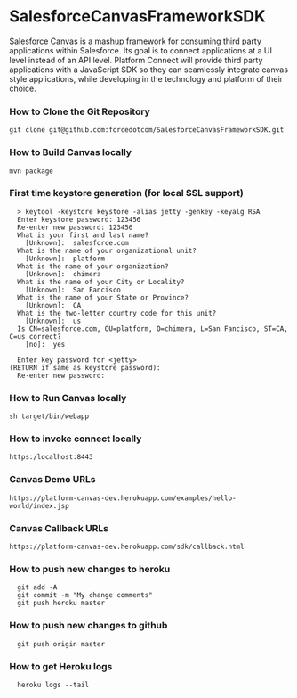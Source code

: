 SalesforceCanvasFrameworkSDK
============================

Salesforce Canvas is a mashup framework for consuming third party applications within Salesforce. Its goal is to connect applications at a UI level instead of an API level. Platform Connect will provide third party applications with a JavaScript SDK so they can seamlessly integrate canvas style applications, while developing in the technology and platform of their choice. 

### How to Clone the Git Repository

	git clone git@github.com:forcedotcom/SalesforceCanvasFrameworkSDK.git

### How to Build Canvas locally

    mvn package
    
### First time keystore generation (for local SSL support)

      > keytool -keystore keystore -alias jetty -genkey -keyalg RSA
      Enter keystore password: 123456
      Re-enter new password: 123456
      What is your first and last name?
        [Unknown]:  salesforce.com
      What is the name of your organizational unit?
        [Unknown]:  platform
      What is the name of your organization?
        [Unknown]:  chimera   
      What is the name of your City or Locality?
        [Unknown]:  San Fancisco
      What is the name of your State or Province?
        [Unknown]:  CA
      What is the two-letter country code for this unit?
        [Unknown]:  us
      Is CN=salesforce.com, OU=platform, O=chimera, L=San Fancisco, ST=CA, C=us correct?
        [no]:  yes

      Enter key password for <jetty>
	(RETURN if same as keystore password):  
      Re-enter new password: 


### How to Run Canvas locally

    sh target/bin/webapp

### How to invoke connect locally

    https:/localhost:8443
    
### Canvas Demo URLs

    https://platform-canvas-dev.herokuapp.com/examples/hello-world/index.jsp
    
### Canvas Callback URLs
    
    https://platform-canvas-dev.herokuapp.com/sdk/callback.html


### How to push new changes to heroku

      git add -A
      git commit -m "My change comments"
      git push heroku master

### How to push new changes to github

      git push origin master

### How to get Heroku logs
      
      heroku logs --tail



